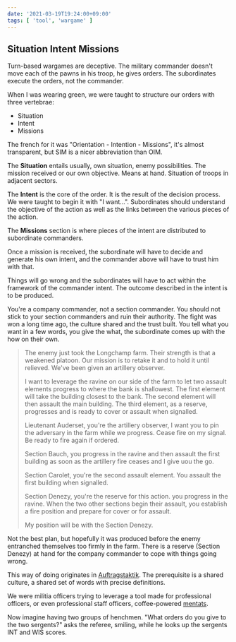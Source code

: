 ```yaml
---
date: '2021-03-19T19:24:00+09:00'
tags: [ 'tool', 'wargame' ]
---
```


## Situation Intent Missions

Turn-based wargames are deceptive. The military commander doesn't move each of the pawns in his troop, he gives orders. The subordinates execute the orders, not the commander.

When I was wearing green, we were taught to structure our orders with three vertebrae:

* Situation
* Intent
* Missions

The french for it was "Orientation - Intention - Missions", it's almost transparent, but SIM is a nicer abbreviation than OIM.

The **Situation** entails usually, own situation, enemy possibilities. The mission received or our own objective. Means at hand. Situation of troops in adjacent sectors.

The **Intent** is the core of the order. It is the result of the decision process. We were taught to begin it with "I want...".  Subordinates should understand the objective of the action as well as the links between the various pieces of the action.

The **Missions** section is where pieces of the intent are distributed to subordinate commanders.

Once a mission is received, the subordinate will have to decide and generate his own intent, and the commander above will have to trust him with that.

Things will go wrong and the subordinates will have to act within the framework of the commander intent. The outcome described in the intent is to be produced.

You're a company commander, not a section commander. You should not stick to your section commanders and ruin their authority. The fight was won a long time ago, the culture shared and the trust built. You tell what you want in a few words, you give the what, the subordinate comes up with the how on their own.

> The enemy just took the Longchamp farm. Their strength is that a weakened platoon. Our mission is to retake it and to hold it until relieved. We've been given an artillery observer.
>
> I want to leverage the ravine on our side of the farm to let two assault elements progress to where the bank is shallowest. The first element will take the building closest to the bank. The second element will then assault the main building. The third element, as a reserve, progresses and is ready to cover or assault when signalled.
>
> Lieutenant Auderset, you're the artillery observer, I want you to pin the adversary in the farm while we progress. Cease fire on my signal. Be ready to fire again if ordered.
>
> Section Bauch, you progress in the ravine and then assault the first building as soon as the artillery fire ceases and I give uou the go.
>
> Section Carolet, you're the second assault element. You assault the first building when signalled.
>
> Section Denezy, you're the reserve for this action. you progress in the ravine. When the two other sections begin their assault, you establish a fire position and prepare for cover or for assault.
>
> My position will be with the Section Denezy.

Not the best plan, but hopefully it was produced before the enemy entranched themselves too firmly in the farm. There is a reserve (Section Denezy) at hand for the company commander to cope with things going wrong.

This way of doing originates in [Auftragstaktik](https://smallwarsjournal.com/jrnl/art/how-germans-defined-auftragstaktik-what-mission-command-and-not). The prerequisite is a shared culture, a shared set of words with precise definitions.

We were militia officers trying to leverage a tool made for professional officers, or even professional staff officers, coffee-powered [mentats](https://en.wikipedia.org/wiki/Organizations_of_the_Dune_universe#Mentats).

Now imagine having two groups of henchmen. "What orders do you give to the two sergents?" asks the referee, smiling, while he looks up the sergents INT and WIS scores.

